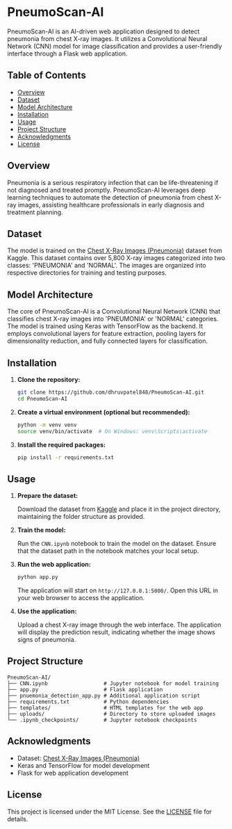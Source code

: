 # PneumoScan-AI

PneumoScan-AI is an AI-driven web application designed to detect pneumonia from chest X-ray images. It utilizes a Convolutional Neural Network (CNN) model for image classification and provides a user-friendly interface through a Flask web application.

## Table of Contents

- [Overview](#overview)
- [Dataset](#dataset)
- [Model Architecture](#model-architecture)
- [Installation](#installation)
- [Usage](#usage)
- [Project Structure](#project-structure)
- [Acknowledgments](#acknowledgments)
- [License](#license)

## Overview

Pneumonia is a serious respiratory infection that can be life-threatening if not diagnosed and treated promptly. PneumoScan-AI leverages deep learning techniques to automate the detection of pneumonia from chest X-ray images, assisting healthcare professionals in early diagnosis and treatment planning.

## Dataset

The model is trained on the [Chest X-Ray Images (Pneumonia)](https://www.kaggle.com/datasets/paultimothymooney/chest-xray-pneumonia) dataset from Kaggle.
This dataset contains over 5,800 X-ray images categorized into two classes: 'PNEUMONIA' and 'NORMAL'.
The images are organized into respective directories for training and testing purposes.

## Model Architecture

The core of PneumoScan-AI is a Convolutional Neural Network (CNN) that classifies chest X-ray images into 'PNEUMONIA' or 'NORMAL' categories.
The model is trained using Keras with TensorFlow as the backend.
It employs convolutional layers for feature extraction, pooling layers for dimensionality reduction, and fully connected layers for classification.

## Installation

1. **Clone the repository:**

   ```bash
   git clone https://github.com/dhruvpatel848/PneumoScan-AI.git
   cd PneumoScan-AI
   ```

2. **Create a virtual environment (optional but recommended):**

   ```bash
   python -m venv venv
   source venv/bin/activate  # On Windows: venv\Scripts\activate
   ```

3. **Install the required packages:**

   ```bash
   pip install -r requirements.txt
   ```

## Usage

1. **Prepare the dataset:**

   Download the dataset from [Kaggle](https://www.kaggle.com/datasets/paultimothymooney/chest-xray-pneumonia) and place it in the project directory, maintaining the folder structure as provided.

2. **Train the model:**

   Run the `CNN.ipynb` notebook to train the model on the dataset. Ensure that the dataset path in the notebook matches your local setup.

3. **Run the web application:**

   ```bash
   python app.py
   ```

   The application will start on `http://127.0.0.1:5000/`. Open this URL in your web browser to access the application.

4. **Use the application:**

   Upload a chest X-ray image through the web interface. The application will display the prediction result, indicating whether the image shows signs of pneumonia.

## Project Structure

```
PneumoScan-AI/
├── CNN.ipynb                  # Jupyter notebook for model training
├── app.py                     # Flask application
├── pnuemonia_detection_app.py # Additional application script
├── requirements.txt           # Python dependencies
├── templates/                 # HTML templates for the web app
├── uploads/                   # Directory to store uploaded images
└── .ipynb_checkpoints/        # Jupyter notebook checkpoints
```

## Acknowledgments

- Dataset: [Chest X-Ray Images (Pneumonia)](https://www.kaggle.com/datasets/paultimothymooney/chest-xray-pneumonia)
- Keras and TensorFlow for model development
- Flask for web application development

## License

This project is licensed under the MIT License. See the [LICENSE](LICENSE) file for details.
